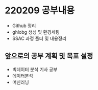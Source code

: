 # 220209 공부내용
- Github 정리
- ghlobg 생성 및 환경세팅
- SSAC 과정 폴더 및 내용정리

## 앞으로의 공부 계획 및 목표 설정
- 빅데이터 분석 기사 공부
- 데이터분석
- 머신러닝
